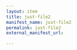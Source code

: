 ```yaml
---
layout: item
title: just-file2
manifest_name: just-file2
permalink: just-file2
external_manifest_url: 

---
```

<!-- Add an essay or interpretive material below this line,
using HTML or markdown.  Do not modify this file above this line -->
